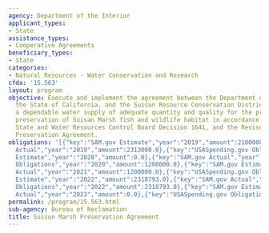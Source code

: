 ```yaml
---
agency: Department of the Interior
applicant_types:
- State
assistance_types:
- Cooperative Agreements
beneficiary_types:
- State
categories:
- Natural Resources - Water Conservation and Research
cfda: '15.563'
layout: program
objective: Execute and implement the agreement between the Department of the Interior,
  the State of California, and the Suisun Resource Conservation District to ensure
  a dependable water supply of adequate quantity and quality for the protection and
  preservation of Suisan Marsh fish and wildlife habitat in accordance with PL 99-546,
  State and Water Resources Control Board Decision 1641, and the Revised Suisun Marsh
  Preservation Agreement.
obligations: '[{"key":"SAM.gov Estimate","year":"2019","amount":2100000.0},{"key":"SAM.gov
  Actual","year":"2019","amount":2313000.0},{"key":"USASpending.gov Obligations","year":"2019","amount":2313000.0},{"key":"SAM.gov
  Estimate","year":"2020","amount":0.0},{"key":"SAM.gov Actual","year":"2020","amount":1200000.0},{"key":"USASpending.gov
  Obligations","year":"2020","amount":1200000.0},{"key":"SAM.gov Estimate","year":"2021","amount":0.0},{"key":"SAM.gov
  Actual","year":"2021","amount":1200000.0},{"key":"USASpending.gov Obligations","year":"2021","amount":0.0},{"key":"SAM.gov
  Estimate","year":"2022","amount":2318793.0},{"key":"SAM.gov Actual","year":"2022","amount":2318793.0},{"key":"USASpending.gov
  Obligations","year":"2022","amount":2318793.0},{"key":"SAM.gov Estimate","year":"2023","amount":1200000.0},{"key":"SAM.gov
  Actual","year":"2023","amount":0.0},{"key":"USASpending.gov Obligations","year":"2023","amount":1200000.0}]'
permalink: /program/15.563.html
sub-agency: Bureau of Reclamation
title: Suisun Marsh Preservation Agreement
---
```

